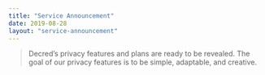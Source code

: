 ```yaml
---
title: "Service Announcement"
date: 2019-08-28
layout: "service-announcement"
---
```



> Decred’s privacy features and plans are ready to be revealed. The goal of our privacy features is to be simple, adaptable, and creative.
